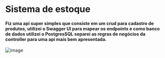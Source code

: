 # Sistema de estoque
#### Fiz uma api super simples que consiste em um crud para cadastro de produtos, utilizei o Swagger UI para mapear os endpoints e como banco de dados utilizei o PostgresSQL separei as regras de negócios da controller para uma api mais bem apresentada.

![image](https://github.com/DanielFreitassc/service/assets/129224303/9100ea37-b80e-4f4d-af79-79ab60701a5d)
